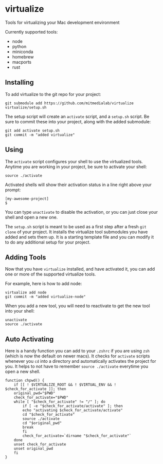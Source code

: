 # virtualize
Tools for virtualizing your Mac development environment

Currently supported tools:
 - node
 - python
 - miniconda
 - homebrew
 - macports
 - rust

## Installing
To add virtualize to the git repo for your project:

```
git submodule add https://github.com/mitmedialab/virtualize
virtualize/setup.sh
```

The setup script will create an `activate` script, and a `setup.sh` script. Be sure to commit these into your project, along with the added submodule:

```
git add activate setup.sh
git commit -m "added virtualize"
```

## Using
The `activate` script configures your shell to use the virtualized tools. Anytime you are working in your project, be sure to activate your shell:

```
source ./activate
```

Activated shells will show their activation status in a line right above your prompt:

```
[my-awesome-project]
$
```

You can type `unactivate` to disable the activation, or you can just close your shell and open a new one.

The `setup.sh` script is meant to be used as a first step after a fresh `git clone` of your project. It installs the virtualize tool submodules you have added and sets them up. It is a starting template file and you can modify it to do any additional setup for your project.


## Adding Tools
Now that you have `virtualize` installed, and have activated it, you can add one or more of the supported virtualize tools.

For example, here is how to add node:
```
virtualize add node
git commit -m "added virtualize-node"
```

When you add a new tool, you will need to reactivate to get the new tool into your shell:
```
unactivate
source ./activate
```

## Auto Activating
Here is a handy function you can add to your `.zshrc` if you are using `zsh` (which is now the default on newer macs). It checks for `activate` scripts whenever you `cd` into a directory and automatically activates the project for you. It helps to not have to remember `source ./activate` everytime you open a new shell.
```
function chpwd() {
    if [[ ! $VIRTUALIZE_ROOT && ! $VIRTUAL_ENV && ! $check_for_activate ]]; then
	original_pwd="$PWD"
	check_for_activate="$PWD"
	while [ "$check_for_activate" != "/" ]; do
	    if [ -e "$check_for_activate/activate" ]; then
		echo "activating $check_for_activate/activate"
		cd "$check_for_activate"
		source ./activate
		cd "$original_pwd"
		break
	    fi
	    check_for_activate=`dirname "$check_for_activate"`
	done
	unset check_for_activate
	unset original_pwd
    fi
}
```

